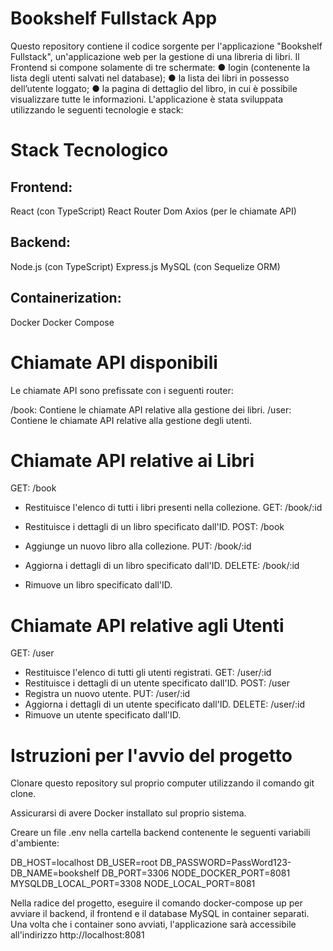 # Bookshelf Fullstack App
Questo repository contiene il codice sorgente per l'applicazione "Bookshelf Fullstack", un'applicazione web per la gestione di una libreria di libri.
Il Frontend si compone solamente di tre schermate:
● login (contenente la lista degli utenti salvati nel database);
● la lista dei libri in possesso dell’utente loggato;
● la pagina di dettaglio del libro, in cui è possibile visualizzare tutte le informazioni. 
L'applicazione è stata sviluppata utilizzando le seguenti tecnologie e stack:

# Stack Tecnologico
## Frontend:
React (con TypeScript)
React Router Dom
Axios (per le chiamate API)

## Backend:
Node.js (con TypeScript)
Express.js
MySQL (con Sequelize ORM)

## Containerization:
Docker
Docker Compose

# Chiamate API disponibili
Le chiamate API sono prefissate con i seguenti router:

/book: Contiene le chiamate API relative alla gestione dei libri.
/user: Contiene le chiamate API relative alla gestione degli utenti.

# Chiamate API relative ai Libri
GET: /book 
- Restituisce l'elenco di tutti i libri presenti nella collezione.
GET: /book/:id 

- Restituisce i dettagli di un libro specificato dall'ID.
POST: /book 
- Aggiunge un nuovo libro alla collezione.
PUT: /book/:id 
- Aggiorna i dettagli di un libro specificato dall'ID.
DELETE: /book/:id 
- Rimuove un libro specificato dall'ID.

# Chiamate API relative agli Utenti
GET: /user 
- Restituisce l'elenco di tutti gli utenti registrati.
GET: /user/:id 
- Restituisce i dettagli di un utente specificato dall'ID.
POST: /user 
- Registra un nuovo utente.
PUT: /user/:id 
- Aggiorna i dettagli di un utente specificato dall'ID.
DELETE: /user/:id 
- Rimuove un utente specificato dall'ID.

# Istruzioni per l'avvio del progetto
Clonare questo repository sul proprio computer utilizzando il comando git clone.

Assicurarsi di avere Docker installato sul proprio sistema.

Creare un file .env nella cartella backend contenente le seguenti variabili d'ambiente:

DB_HOST=localhost
DB_USER=root
DB_PASSWORD=PassWord123-
DB_NAME=bookshelf
DB_PORT=3306
NODE_DOCKER_PORT=8081
MYSQLDB_LOCAL_PORT=3308
NODE_LOCAL_PORT=8081

Nella radice del progetto, eseguire il comando docker-compose up per avviare il backend, il frontend e il database MySQL in container separati.
Una volta che i container sono avviati, l'applicazione sarà accessibile all'indirizzo http://localhost:8081
